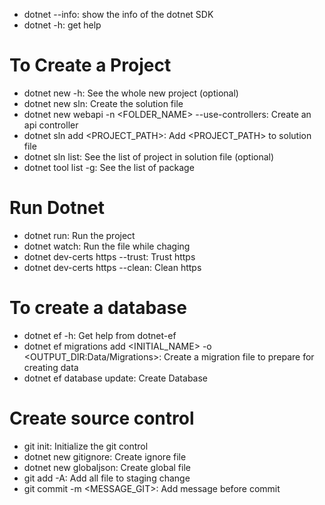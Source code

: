 - dotnet --info: show the info of the dotnet SDK
- dotnet -h: get help

# To Create a Project

- dotnet new -h: See the whole new project (optional)
- dotnet new sln: Create the solution file
- dotnet new webapi -n <FOLDER_NAME> --use-controllers: Create an api controller
- dotnet sln add <PROJECT_PATH>: Add <PROJECT_PATH> to solution file
- dotnet sln list: See the list of project in solution file (optional)
- dotnet tool list -g: See the list of package

# Run Dotnet

- dotnet run: Run the project
- dotnet watch: Run the file while chaging
- dotnet dev-certs https --trust: Trust https
- dotnet dev-certs https --clean: Clean https

# To create a database

- dotnet ef -h: Get help from dotnet-ef
- dotnet ef migrations add <INITIAL_NAME> -o <OUTPUT_DIR:Data/Migrations>: Create a migration file to prepare for creating data
- dotnet ef database update: Create Database

# Create source control

- git init: Initialize the git control
- dotnet new gitignore: Create ignore file
- dotnet new globaljson: Create global file
- git add -A: Add all file to staging change
- git commit -m <MESSAGE_GIT>: Add message before commit
